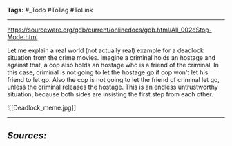 **Tags:** #_Todo
#ToTag #ToLink 
- - -

https://sourceware.org/gdb/current/onlinedocs/gdb.html/All_002dStop-Mode.html

Let me explain a real world (not actually real) example for a deadlock situation from the crime movies. Imagine a criminal holds an hostage and against that, a cop also holds an hostage who is a friend of the criminal. In this case, criminal is not going to let the hostage go if cop won't let his friend to let go. Also the cop is not going to let the friend of criminal let go, unless the criminal releases the hostage. This is an endless untrustworthy situation, because both sides are insisting the first step from each other.

![[Deadlock_meme.jpg]]

- - - 
## ***Sources:***